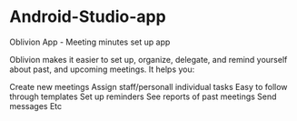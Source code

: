 # Android-Studio-app


Oblivion App - Meeting minutes set up app

Oblivion makes it easier to set up, organize, delegate, and remind yourself about past, and upcoming meetings. It helps you:

Create new meetings
Assign staff/personall individual tasks
Easy to follow through templates
Set up reminders
See reports of past meetings
Send messages
Etc
